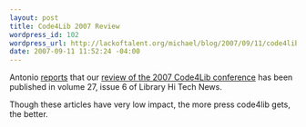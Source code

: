 ```yaml
--- 
layout: post
title: Code4Lib 2007 Review
wordpress_id: 102
wordpress_url: http://lackoftalent.org/michael/blog/2007/09/11/code4lib-2007-review/
date: 2007-09-11 11:52:24 -04:00
---
```

Antonio <a href="http://barr.eraic.us/archives/23" target="_blank">reports</a> that our <a href="http://www.emeraldinsight.com/10.1108/07419050710823247" target="_blank">review of the 2007 Code4Lib conference</a> has been published in volume 27, issue 6 of Library Hi Tech News.

Though these articles have very low impact, the more press code4lib gets, the better.
